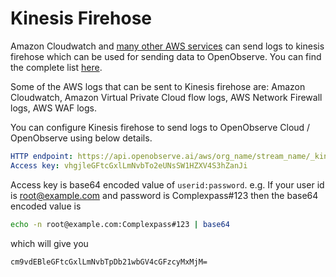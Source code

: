 # Kinesis Firehose

Amazon Cloudwatch and [many other AWS services](https://docs.aws.amazon.com/AmazonCloudWatch/latest/logs/AWS-logs-and-resource-policy.html) can send logs to kinesis firehose which can be used for sending data to OpenObserve. You can find the complete list [here](https://docs.aws.amazon.com/AmazonCloudWatch/latest/logs/AWS-logs-and-resource-policy.html).

Some of the AWS logs that can be sent to Kinesis firehose are: Amazon Cloudwatch, Amazon Virtual Private Cloud flow logs, AWS Network Firewall logs, AWS WAF logs.

You can configure Kinesis firehose to send logs to OpenObserve Cloud / OpenObserve using below details.

```yaml
HTTP endpoint: https://api.openobserve.ai/aws/org_name/stream_name/_kinesis_firehose
Access key: vhgjleGFtcGxlLmNvbTo2eUNsSW1HZXV4S3hZanJi
```

Access key is base64 encoded value of `userid:password`. e.g. If your user id is root@example.com and password is Complexpass#123 then the base64 encoded value is 

```bash
echo -n root@example.com:Complexpass#123 | base64
```
 which will give you

 `cm9vdEBleGFtcGxlLmNvbTpDb21wbGV4cGFzcyMxMjM=`

 